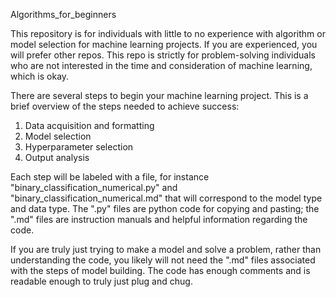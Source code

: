 Algorithms_for_beginners

This repository is for individuals with little to no experience with algorithm or model selection for machine learning projects. If you are experienced, you will prefer other repos. This repo is strictly for problem-solving individuals who are not interested in the time and consideration of machine learning, which is okay. 

There are several steps to begin your machine learning project. This is a brief overview of the steps needed to achieve success:
  1. Data acquisition and formatting
  2. Model selection
  3. Hyperparameter selection
  4. Output analysis

Each step will be labeled with a file, for instance "binary_classification_numerical.py" and "binary_classification_numerical.md" that will correspond to the model type and data type. The ".py" files are python code for copying and pasting; the ".md" files are instruction manuals and helpful information regarding the code. 

If you are truly just trying to make a model and solve a problem, rather than understanding the code, you likely will not need the ".md" files associated with the steps of model building. The code has enough comments and is readable enough to truly just plug and chug. 
